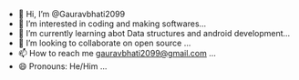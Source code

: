 - 👋 Hi, I’m @Gauravbhati2099
- 👀 I’m interested in coding and making softwares...
- 🌱 I’m currently learning abot Data structures and android development...
- 💞️ I’m looking to collaborate on open source ...
- 📫 How to reach me gauravbhati2099@gmail.com ...
- 😄 Pronouns: He/Him ...


<!---
Gauravbhati2099/Gauravbhati2099 is a ✨ special ✨ repository because its `README.md` (this file) appears on your GitHub profile.
You can click the Preview link to take a look at your changes.
--->
